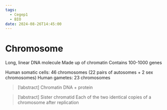 ```yaml
---
tags:
  - Cegep1
  - BIO
date: 2024-08-26T14:45:00
---
```


# Chromosome

Long, linear DNA molecule
Made up of chromatin
Contains 100-1000 genes

Human somatic cells: 46 chromosomes (22 pairs of autosomes + 2 sex chromosomes)
Human gametes: 23 chromosomes

> [!abstract] Chromatin
> DNA + protein

> [!abstract] Sister chromatid
> Each of the two identical copies of a chromosome after replication